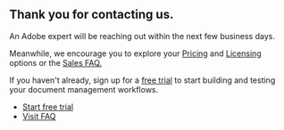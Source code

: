 
<TextBlock slots="heading, text" width="100%" theme="lightest"  alignment="yes"  paddingBottom='5' className="py-confirmation div-p-0 left-content how-it-work-richText confirmation-heading confirmation-h-pad"/>

## Thank you for contacting us.
An Adobe expert will be reaching out within the next few business days.

<TextBlock slots="text" width="100%" theme="lightest"  alignment="yes" paddingTop="5" paddingBottom='5' className="py-0 div-p-0 left-content link linking how-it-work-richText explore-content confirmation-h-pad"/>

Meanwhile, we encourage you to explore your <a title='pricing' href="/document-services/pricing/main/">Pricing</a> and <a title='licensing' href="https://developer.adobe.com/document-services/docs/overview/pdf-services-api/dcserviceslicensing/">Licensing</a> options or the <a title='pricing' href="/document-services/faq/sales/">Sales FAQ.</a>

<TextBlock slots="text, buttons" width="100%" theme="lightest"  alignment="yes" primaryOutline  className="padding-confiramtion text-align-left div-p-0  link linking how-it-work-richText explore-content-two confirmation-h-pad" />

If you haven't already, sign up for a [free trial](https://documentservices.adobe.com/dc-integration-creation-app-cdn/main.html) to start building and testing your document management workflows.

- [Start free trial](https://documentservices.adobe.com/dc-integration-creation-app-cdn/main.html)
- [Visit FAQ](/faq/sales/)